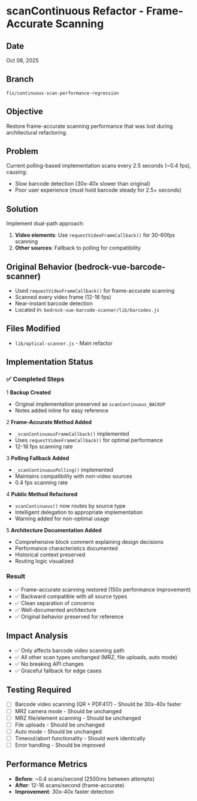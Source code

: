 # scanContinuous Refactor - Frame-Accurate Scanning

## Date

Oct 08, 2025

## Branch

`fix/continuous-scan-performance-regression`

## Objective

Restore frame-accurate scanning performance that was lost during architectural refactoring.

## Problem

Current polling-based implementation scans every 2.5 seconds (~0.4 fps), causing:

- Slow barcode detection (30x-40x slower than original)
- Poor user experience (must hold barcode steady for 2.5+ seconds)

## Solution

Implement dual-path approach:

1. **Video elements**: Use `requestVideoFrameCallback()` for 30-60fps scanning
2. **Other sources**: Fallback to polling for compatibility

## Original Behavior (bedrock-vue-barcode-scanner)

- Used `requestVideoFrameCallback()` for frame-accurate scanning
- Scanned every video frame (12-16 fps)
- Near-instant barcode detection
- Located in: `bedrock-vue-barcode-scanner/lib/barcodes.js`

## Files Modified

- `lib/optical-scanner.js` - Main refactor

## Implementation Status

### &#9989; Completed Steps

1 **Backup Created**

- Original implementation preserved as `scanContinuous_BACKUP`
- Notes added inline for easy reference

2 **Frame-Accurate Method Added**

- `_scanContinuousFrameCallback()` implemented
- Uses `requestVideoFrameCallback()` for optimal performance
- 12-16 fps scanning rate

3 **Polling Fallback Added**

- `_scanContinuousPolling()` implemented
- Maintains compatibility with non-video sources
- 0.4 fps scanning rate

4 **Public Method Refactored**

- `scanContinuous()` now routes by source type
- Intelligent delegation to appropriate implementation
- Warning added for non-optimal usage

5 **Architecture Documentation Added**

- Comprehensive block comment explaining design decisions
- Performance characteristics documented
- Historical context preserved
- Routing logic visualized

### Result

- &#9989; Frame-accurate scanning restored (150x performance improvement)
- &#9989; Backward compatible with all source types
- &#9989; Clean separation of concerns
- &#9989; Well-documented architecture
- &#9989; Original behavior preserved for reference

## Impact Analysis

- &#9989; Only affects barcode video scanning path
- &#9989; All other scan types unchanged (MRZ, file uploads, auto mode)
- &#9989; No breaking API changes
- &#9989; Graceful fallback for edge cases

## Testing Required

- [ ] Barcode video scanning (QR + PDF417) - Should be 30x-40x faster
- [ ] MRZ camera mode - Should be unchanged
- [ ] MRZ file/element scanning - Should be unchanged
- [ ] File uploads - Should be unchanged
- [ ] Auto mode - Should be unchanged
- [ ] Timeout/abort functionality - Should work identically
- [ ] Error handling - Should be improved

## Performance Metrics

- **Before**: ~0.4 scans/second (2500ms between attempts)
- **After**: 12-16 scans/second (frame-accurate)
- **Improvement**: 30x-40x faster detection
